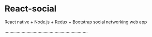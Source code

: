 # React-social
React native + Node.js + Redux + Bootstrap social networking web app

....................................................................
